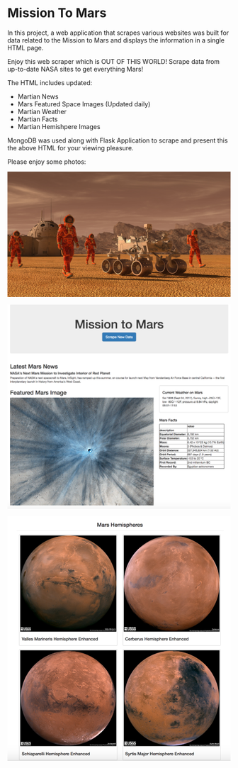 # Mission To Mars
In this project,  a web application that scrapes various websites was built for data related to the Mission to Mars and displays the information in a single HTML page. 

Enjoy this web scraper which is OUT OF THIS WORLD! Scrape data from up-to-date NASA sites to get everything Mars!


The HTML includes updated:
- Martian News
- Mars Featured Space Images (Updated daily)
- Martian Weather
- Martian Facts 
- Martian Hemishpere Images

MongoDB was used along with Flask Application to scrape and present this the above HTML for your viewing pleasure.

Please enjoy some photos:

![Mission to Mars](/images/mission_to_mars.png)

![App Screenshot](/images/final_app.png)

![Mars Hemispheres](/images/mars_hemispheres.png)